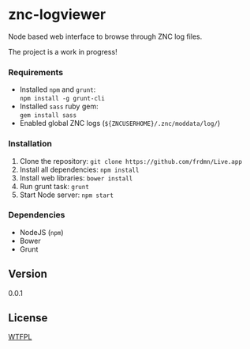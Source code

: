 znc-logviewer
=============

Node based web interface to browse through ZNC log files.

The project is a work in progress!

### Requirements

* Installed `npm` and `grunt`:   
  `npm install -g grunt-cli`
* Installed `sass` ruby gem:  
  `gem install sass`
* Enabled global ZNC logs (`${ZNCUSERHOME}/.znc/moddata/log/`)

### Installation

1. Clone the repository: `git clone https://github.com/frdmn/Live.app`
2. Install all dependencies: `npm install`
3. Install web libraries: `bower install`
4. Run grunt task: `grunt`
5. Start Node server: `npm start`

### Dependencies

* NodeJS (`npm`)
* Bower
* Grunt

## Version

0.0.1

## License

[WTFPL](LICENSE)

